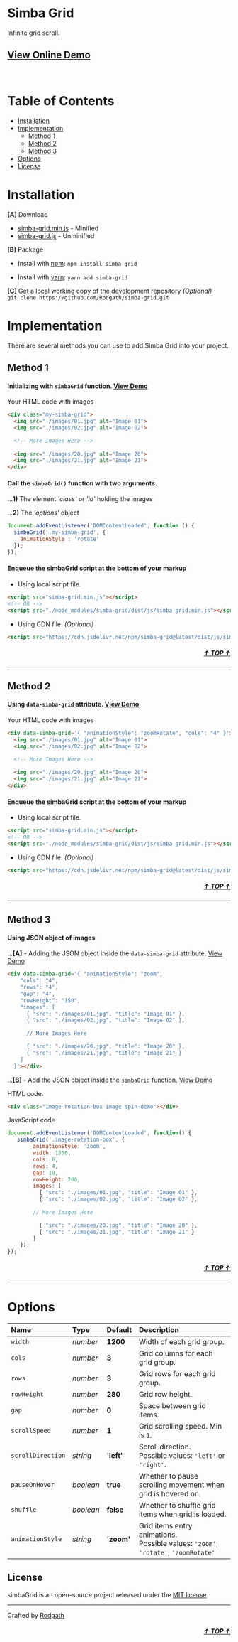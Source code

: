 <div id="top"></div>

# Simba Grid

Infinite grid scroll.

## [View Online Demo](https://rodgath.github.io/simba-grid/demo/)

<br>

# Table of Contents

- [Installation](#installation)
- [Implementation](#implementation)
  - [Method 1](#method-1)
  - [Method 2](#method-2)
  - [Method 3](#method-3)
- [Options](#options)
- [License](#license)

# Installation

**[A]** Download 

+ [simba-grid.min.js](https://unpkg.com/simba-grid@latest/dist/js/simba-grid.min.js) - Minified
+ [simba-grid.js](https://unpkg.com/simba-grid@latest/dist/js/simba-grid.min.js) - Unminified

**[B]** Package

+ Install with [npm](https://www.npmjs.com/package/simba-grid): `npm install simba-grid` 
* Install with [yarn](https://yarnpkg.com/): `yarn add simba-grid`

**[C]** Get a local working copy of the development repository _(Optional)_ <br />
`git clone https://github.com/Rodgath/simba-grid.git`


# Implementation
There are several methods you can use to add Simba Grid into your project.

## Method 1

#### Initializing with `simbaGrid` function. [View Demo](https://rodgath.github.io/simba-grid/demo/index.html)
Your HTML code with images
```html
<div class="my-simba-grid">
  <img src="./images/01.jpg" alt="Image 01">
  <img src="./images/02.jpg" alt="Image 02">

  <!-- More Images Here -->
  
  <img src="./images/20.jpg" alt="Image 20">
  <img src="./images/21.jpg" alt="Image 21">
</div>
```

#### Call the `simbaGrid()` function with two arguments.
...**1)** The element _'class'_ or _'id'_ holding the images 

...**2)** The _'options'_ object
```javascript
document.addEventListener('DOMContentLoaded', function () {
  simbaGrid('.my-simba-grid', {
    animationStyle : 'rotate'
  });
});
```

#### Enqueue the simbaGrid script at the bottom of your markup
+ Using local script file.
```html
<script src="simba-grid.min.js"></script>
<!-- OR -->
<script src="./node_modules/simba-grid/dist/js/simba-grid.min.js"></script>
```
+ Using CDN file. _(Optional)_
```html
<script src="https://cdn.jsdelivr.net/npm/simba-grid@latest/dist/js/simba-grid.min.js"></script>
```

##### <div align="right"><a href="#top">&uarr; TOP &uarr;</a></div>

---
## Method 2

#### Using `data-simba-grid` attribute. [View Demo](https://rodgath.github.io/simba-grid/demo/index3.html)
Your HTML code with images
```html
<div data-simba-grid='{ "animationStyle": "zoomRotate", "cols": "4" }'>
  <img src="./images/01.jpg" alt="Image 01">
  <img src="./images/02.jpg" alt="Image 02">

  <!-- More Images Here -->
  
  <img src="./images/20.jpg" alt="Image 20">
  <img src="./images/21.jpg" alt="Image 21">
</div>
```

#### Enqueue the simbaGrid script at the bottom of your markup
+ Using local script file.
```html
<script src="simba-grid.min.js"></script>
<!-- OR -->
<script src="./node_modules/simba-grid/dist/js/simba-grid.min.js"></script>
```
+ Using CDN file. _(Optional)_
```html
<script src="https://cdn.jsdelivr.net/npm/simba-grid@latest/dist/js/simba-grid.min.js"></script>
```

##### <div align="right"><a href="#top">&uarr; TOP &uarr;</a></div>

---
## Method 3

#### Using JSON object of images
...**[A]** - Adding the JSON object inside the `data-simba-grid` attribute. [View Demo](https://rodgath.github.io/simba-grid/demo/index4.html)

```html
<div data-simba-grid='{ "animationStyle": "zoom", 
    "cols": "4", 
    "rows": "4", 
    "gap": "4", 
    "rowHeight": "150", 
    "images": [
      { "src": "./images/01.jpg", "title": "Image 01" },
      { "src": "./images/02.jpg", "title": "Image 02" },
      
      // More Images Here

      { "src": "./images/20.jpg", "title": "Image 20" },
      { "src": "./images/21.jpg", "title": "Image 21" }
    ]
  }'></div>
```

...**[B]** - Add the JSON object inside the `simbaGrid` function. [View Demo](https://rodgath.github.io/simba-grid/demo/index5.html)

HTML code.
```html
<div class="image-rotation-box image-spin-demo"></div>
```
JavaScript code

```javascript
document.addEventListener('DOMContentLoaded', function() {
   simbaGrid('.image-rotation-box', {
        animationStyle: 'zoom', 
        width: 1300, 
        cols: 6, 
        rows: 4, 
        gap: 10, 
        rowHeight: 200, 
        images: [
          { "src": "./images/01.jpg", "title": "Image 01" },
          { "src": "./images/02.jpg", "title": "Image 02" },
        
        // More Images Here

          { "src": "./images/20.jpg", "title": "Image 20" },
          { "src": "./images/21.jpg", "title": "Image 21" }
        ]
    });
});
```
##### <div align="right"><a href="#top">&uarr; TOP &uarr;</a></div>

---
# Options 

Name | Type | Default | Description
:--- | :--- | :------ | :----------
`width` | _number_ | **1200** | Width of each grid group.
`cols` | _number_ | **3** | Grid columns for each grid group.
`rows` | _number_ | **3** | Grid rows for each grid group.
`rowHeight` | _number_ | **280** | Grid row height.
`gap` | _number_ | **0** | Space between grid items.
`scrollSpeed` | _number_ | **1** | Grid scrolling speed. Min is `1`.
`scrollDirection` | _string_ | **'left'** | Scroll direction. <br> Possible values: `'left'` or `'right'`.
`pauseOnHover` | _boolean_ | **true** | Whether to pause scrolling movement when grid is hovered on.
`shuffle` | _boolean_ | **false** | Whether to shuffle grid items when grid is loaded.
`animationStyle` | _string_ | **'zoom'** | Grid items entry animations. <br> Possible values: `'zoom'`, `'rotate'`, `'zoomRotate'`

## License
simbaGrid is an open-source project released under the [MIT license](http://www.opensource.org/licenses/mit-license.php).

---

Crafted by [Rodgath](https://twitter.com/Rodgath)
##### <div align="right"><a href="#top">&uarr; TOP &uarr;</a></div>